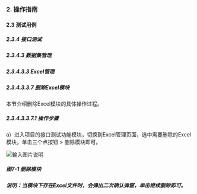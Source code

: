 ### 2. 操作指南

#### 2.3 测试用例

##### 2.3.4 接口测试

##### 2.3.4.3 数据集管理

##### 2.3.4.3.3 Excel管理

##### 2.3.4.3.3.7 删除Excel模块

本节介绍删除Excel模块的具体操作过程。

##### 2.3.4.3.3.7.1 操作步骤

a）进入项目的接口测试功能模块，切换到Excel管理页面，选中需要删除的Excel模块，单击三个点按钮 > 删除模块即可。

![输入图片说明](../../../../../images/SoFlu%E5%85%A8%E8%87%AA%E5%8A%A8%E6%B5%8B%E8%AF%95%E5%B9%B3%E5%8F%B0%E6%95%99%E7%A8%8B/2.%20%E6%93%8D%E4%BD%9C%E6%8C%87%E5%8D%97/4.%20%E6%8E%A5%E5%8F%A3%E6%B5%8B%E8%AF%95/3.%20%E6%95%B0%E6%8D%AE%E9%9B%86%E7%AE%A1%E7%90%86/3.%20Excel%E7%AE%A1%E7%90%86/7-1.png)

##### 图7-1 删除模块

##### 说明：当模块下存在Excel文件时，会弹出二次确认弹窗，单击继续删除即可。
